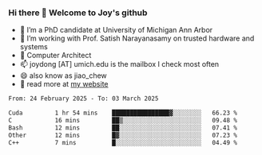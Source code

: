 ### Hi there 👋 Welcome to Joy's github

- 🔭 I’m a PhD candidate at University of Michigan Ann Arbor
- 🌱 I’m working with Prof. Satish Narayanasamy on trusted hardware and systems
- 👯 Computer Architect
- 📫 joydong [AT] umich.edu is the mailbox I check most often
- 😄 also know as jiao_chew
- 💬 read more at [my website](https://joydddd.github.io/)
<!--START_SECTION:waka-->

```txt
From: 24 February 2025 - To: 03 March 2025

Cuda         1 hr 54 mins    ████████████████▓░░░░░░░░   66.23 %
C            16 mins         ██▒░░░░░░░░░░░░░░░░░░░░░░   09.48 %
Bash         12 mins         ██░░░░░░░░░░░░░░░░░░░░░░░   07.41 %
Other        12 mins         █▓░░░░░░░░░░░░░░░░░░░░░░░   07.23 %
C++          7 mins          █░░░░░░░░░░░░░░░░░░░░░░░░   04.49 %
```

<!--END_SECTION:waka-->

